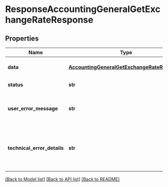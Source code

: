 # ResponseAccountingGeneralGetExchangeRateResponse

## Properties
Name | Type | Description | Notes
------------ | ------------- | ------------- | -------------
**data** | [**AccountingGeneralGetExchangeRateResponse**](AccountingGeneralGetExchangeRateResponse.md) | API specific response data | [optional] 
**status** | **str** | Response status | [optional] 
**user_error_message** | **str** | Error message, in a user readable format | [optional] 
**technical_error_details** | **str** | Technical error details, let us know if you received this. | [optional] 

[[Back to Model list]](../README.md#documentation-for-models) [[Back to API list]](../README.md#documentation-for-api-endpoints) [[Back to README]](../README.md)


